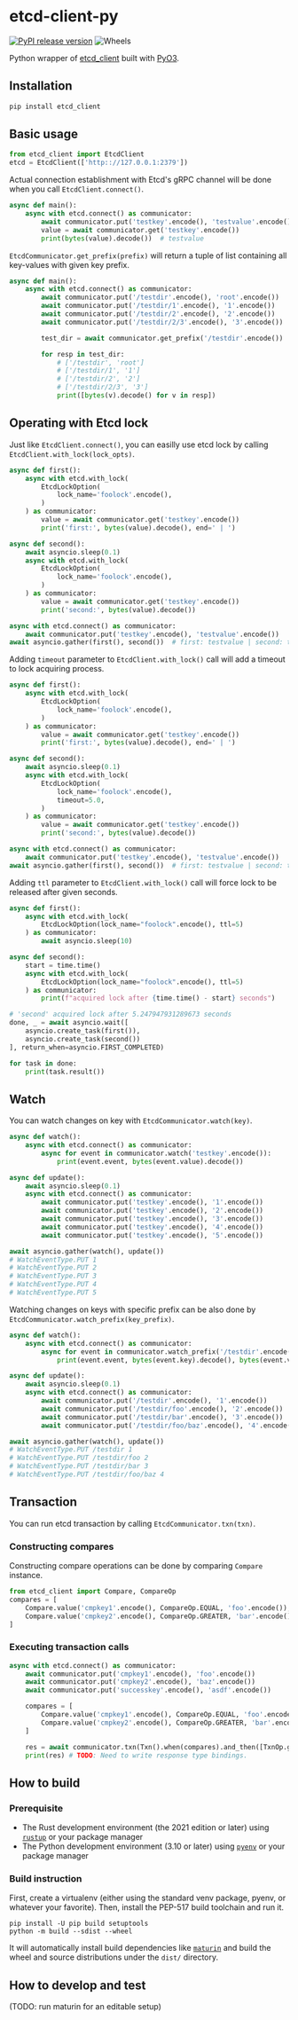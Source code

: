 # etcd-client-py

[![PyPI release version](https://badge.fury.io/py/etcd-client-py.svg)](https://pypi.org/project/etcd-client-py/)
![Wheels](https://img.shields.io/pypi/wheel/etcd-client-py.svg)

Python wrapper of [etcd_client](https://github.com/etcdv3/etcd-client) built with [PyO3](https://github.com/PyO3/pyo3).

## Installation

```bash
pip install etcd_client
```

## Basic usage

```python
from etcd_client import EtcdClient
etcd = EtcdClient(['http:://127.0.0.1:2379'])
```

Actual connection establishment with Etcd's gRPC channel will be done when you call `EtcdClient.connect()`.

```python
async def main():
    async with etcd.connect() as communicator:
        await communicator.put('testkey'.encode(), 'testvalue'.encode())
        value = await communicator.get('testkey'.encode())
        print(bytes(value).decode())  # testvalue
```

`EtcdCommunicator.get_prefix(prefix)` will return a tuple of list containing all key-values with given key prefix.

```python
async def main():
    async with etcd.connect() as communicator:
        await communicator.put('/testdir'.encode(), 'root'.encode())
        await communicator.put('/testdir/1'.encode(), '1'.encode())
        await communicator.put('/testdir/2'.encode(), '2'.encode())
        await communicator.put('/testdir/2/3'.encode(), '3'.encode())

        test_dir = await communicator.get_prefix('/testdir'.encode())

        for resp in test_dir:
            # ['/testdir', 'root']
            # ['/testdir/1', '1']
            # ['/testdir/2', '2']
            # ['/testdir/2/3', '3']
            print([bytes(v).decode() for v in resp])
```

## Operating with Etcd lock

Just like `EtcdClient.connect()`, you can easilly use etcd lock by calling `EtcdClient.with_lock(lock_opts)`.

```python
async def first():
    async with etcd.with_lock(
        EtcdLockOption(
            lock_name='foolock'.encode(),
        )
    ) as communicator:
        value = await communicator.get('testkey'.encode())
        print('first:', bytes(value).decode(), end=' | ')

async def second():
    await asyncio.sleep(0.1)
    async with etcd.with_lock(
        EtcdLockOption(
            lock_name='foolock'.encode(),
        )
    ) as communicator:
        value = await communicator.get('testkey'.encode())
        print('second:', bytes(value).decode())

async with etcd.connect() as communicator:
    await communicator.put('testkey'.encode(), 'testvalue'.encode())
await asyncio.gather(first(), second())  # first: testvalue | second: testvalue
```

Adding `timeout` parameter to `EtcdClient.with_lock()` call will add a timeout to lock acquiring process.

```python
async def first():
    async with etcd.with_lock(
        EtcdLockOption(
            lock_name='foolock'.encode(),
        )
    ) as communicator:
        value = await communicator.get('testkey'.encode())
        print('first:', bytes(value).decode(), end=' | ')

async def second():
    await asyncio.sleep(0.1)
    async with etcd.with_lock(
        EtcdLockOption(
            lock_name='foolock'.encode(),
            timeout=5.0,
        )
    ) as communicator:
        value = await communicator.get('testkey'.encode())
        print('second:', bytes(value).decode())

async with etcd.connect() as communicator:
    await communicator.put('testkey'.encode(), 'testvalue'.encode())
await asyncio.gather(first(), second())  # first: testvalue | second: testvalue
```

Adding `ttl` parameter to `EtcdClient.with_lock()` call will force lock to be released after given seconds.

```python
async def first():
    async with etcd.with_lock(
        EtcdLockOption(lock_name="foolock".encode(), ttl=5)
    ) as communicator:
        await asyncio.sleep(10)

async def second():
    start = time.time()
    async with etcd.with_lock(
        EtcdLockOption(lock_name="foolock".encode(), ttl=5)
    ) as communicator:
        print(f"acquired lock after {time.time() - start} seconds")

# 'second' acquired lock after 5.247947931289673 seconds
done, _ = await asyncio.wait([
    asyncio.create_task(first()),
    asyncio.create_task(second())
], return_when=asyncio.FIRST_COMPLETED)

for task in done:
    print(task.result())
```

## Watch

You can watch changes on key with `EtcdCommunicator.watch(key)`.

```python
async def watch():
    async with etcd.connect() as communicator:
        async for event in communicator.watch('testkey'.encode()):
            print(event.event, bytes(event.value).decode())

async def update():
    await asyncio.sleep(0.1)
    async with etcd.connect() as communicator:
        await communicator.put('testkey'.encode(), '1'.encode())
        await communicator.put('testkey'.encode(), '2'.encode())
        await communicator.put('testkey'.encode(), '3'.encode())
        await communicator.put('testkey'.encode(), '4'.encode())
        await communicator.put('testkey'.encode(), '5'.encode())

await asyncio.gather(watch(), update())
# WatchEventType.PUT 1
# WatchEventType.PUT 2
# WatchEventType.PUT 3
# WatchEventType.PUT 4
# WatchEventType.PUT 5
```

Watching changes on keys with specific prefix can be also done by `EtcdCommunicator.watch_prefix(key_prefix)`.

```python
async def watch():
    async with etcd.connect() as communicator:
        async for event in communicator.watch_prefix('/testdir'.encode()):
            print(event.event, bytes(event.key).decode(), bytes(event.value).decode())

async def update():
    await asyncio.sleep(0.1)
    async with etcd.connect() as communicator:
        await communicator.put('/testdir'.encode(), '1'.encode())
        await communicator.put('/testdir/foo'.encode(), '2'.encode())
        await communicator.put('/testdir/bar'.encode(), '3'.encode())
        await communicator.put('/testdir/foo/baz'.encode(), '4'.encode())

await asyncio.gather(watch(), update())
# WatchEventType.PUT /testdir 1
# WatchEventType.PUT /testdir/foo 2
# WatchEventType.PUT /testdir/bar 3
# WatchEventType.PUT /testdir/foo/baz 4
```

## Transaction

You can run etcd transaction by calling `EtcdCommunicator.txn(txn)`.

### Constructing compares

Constructing compare operations can be done by comparing `Compare` instance.

```python
from etcd_client import Compare, CompareOp
compares = [
    Compare.value('cmpkey1'.encode(), CompareOp.EQUAL, 'foo'.encode()),
    Compare.value('cmpkey2'.encode(), CompareOp.GREATER, 'bar'.encode()),
]
```

### Executing transaction calls

```python
async with etcd.connect() as communicator:
    await communicator.put('cmpkey1'.encode(), 'foo'.encode())
    await communicator.put('cmpkey2'.encode(), 'baz'.encode())
    await communicator.put('successkey'.encode(), 'asdf'.encode())

    compares = [
        Compare.value('cmpkey1'.encode(), CompareOp.EQUAL, 'foo'.encode()),
        Compare.value('cmpkey2'.encode(), CompareOp.GREATER, 'bar'.encode()),
    ]

    res = await communicator.txn(Txn().when(compares).and_then([TxnOp.get('successkey'.encode())]))
    print(res) # TODO: Need to write response type bindings.
```

## How to build

### Prerequisite

* The Rust development environment (the 2021 edition or later) using [`rustup`](https://rustup.rs/) or your package manager
* The Python development environment (3.10 or later) using [`pyenv`](https://github.com/pyenv/pyenv#installation) or your package manager

### Build instruction

First, create a virtualenv (either using the standard venv package, pyenv, or
whatever your favorite).  Then, install the PEP-517 build toolchain and run it.

```shell
pip install -U pip build setuptools
python -m build --sdist --wheel
```

It will automatically install build dependencies like
[`maturin`](https://github.com/PyO3/maturin) and build the wheel and source
distributions under the `dist/` directory.

## How to develop and test

(TODO: run maturin for an editable setup)
